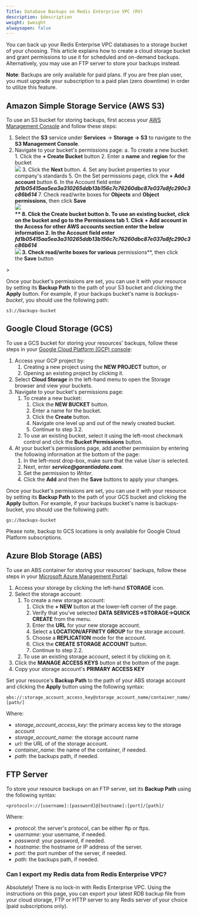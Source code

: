 ```yaml
---
Title: Database Backups on Redis Enterprise VPC (RV)
description: $description
weight: $weight
alwaysopen: false
---
```

You can back up your Redis Enterprise VPC databases to a storage bucket
of your choosing. This article explains how to create a cloud storage
bucket and grant permissions to use it for scheduled and on-demand
backups. Alternatively, you may use an FTP server to store your backups
instead.

**Note**: Backups are only available for paid plans. If you are free
plan user, you must upgrade your subscription to a paid plan (zero
downtime) in order to utilize this feature.

Amazon Simple Storage Service (AWS S3)
--------------------------------------

To use an S3 bucket for storing backups, first access your [AWS
Management Console](https://console.aws.amazon.com/) and follow these
steps:

1.  Select the **S3** service under **Services** -\> **Storage -\>
    S3** to navigate to the **S3 Management Console**.
2.  Navigate to your bucket's permissions page:
    a.  To create a new bucket:
        1.  Click the **+ Create Bucket** button
        2.  Enter a **name** and **region** for the bucket\
            ![](/images/rv/new-bucket.png?width=600&height=678)
        3.  Click the **Next** button.
        4.  Set any bucket properties to your company's standards
        5.  On the Set permissions page, click the **+ Add account**
            button
        6.  In the Account field enter
            ***fd1b05415aa5ea3a310265ddb13b156c7c76260dbc87e037a8fc290c3c86b614***
        7.  Check read/write boxes for **Objects** and **Object
            permissions**, then click **Save\
            ![](/images/rv/add_s3_user.png?width=600&height=698)\
            **
        8.  Click the **Create bucket** button
    b.  To use an existing bucket, click on the bucket and go to the
        **Permissions** tab
        1.  Click **+ Add account** in the **Access for other AWS
            accounts** section enter the below information
        2.  In the Account field enter
            ***fd1b05415aa5ea3a310265ddb13b156c7c76260dbc87e037a8fc290c3c86b614\
            ![](/images/rv/add_user_existing.png?width=700&height=175)***
        3.  Check read/write boxes for various** permissions**, then
            click the **Save** button

\>

Once your bucket's permissions are set, you can use it with your
resource by setting its **Backup Path** to the path of your S3 bucket
and clicking the **Apply** button. For example, if your backups bucket's
name is *backups-bucket*, you should use the following path:

`s3://backups-bucket`

Google Cloud Storage (GCS)
--------------------------

To use a GCS bucket for storing your resources' backups, follow these
steps in your [Google Cloud Platform (GCP)
console](https://developers.google.com/console/):

1.  Access your GCP project by:
    1.  Creating a new project using the **NEW PROJECT** button, or
    2.  Opening an existing project by clicking it.
2.  Select **Cloud Storage** in the left-hand menu to open the Storage
    browser and view your buckets.
3.  Navigate to your bucket's permissions page:
    1.  To create a new bucket:
        1.  Click the **NEW BUCKET** button.
        2.  Enter a name for the bucket.
        3.  Click the **Create** button.
        4.  Navigate one level up and out of the newly created bucket.
        5.  Continue to step 3.2.
    2.  To use an existing bucket, select it using the left-most
        checkmark control and click the **Bucket Permissions** button.
4.  At your bucket's permissions page, add another permission by
    entering the following information at the bottom of the page:
    1.  In the left-most drop-box, make sure that the value *User* is
        selected.
    2.  Next, enter ***service\@garantiadata.com***.
    3.  Set the permission to *Writer*.
    4.  Click the **Add** and then the **Save** buttons to apply your
        changes.

Once your bucket's permissions are set, you can use it with your
resource by setting its **Backup Path** to the path of your GCS bucket
and clicking the **Apply** button. For example, if your backups bucket's
name is backups-bucket, you should use the following path:

`gs://backups-bucket`

Please note, backup to GCS locations is only available for Google Cloud
Platform subscriptions.

Azure Blob Storage (ABS)
------------------------

To use an ABS container for storing your resources' backups, follow
these steps in your [Microsoft Azure Management
Portal](https://manage.windowsazure.com/):

1.  Access your storage by clicking the left-hand **STORAGE** icon.
2.  Select the storage account:
    1.  To create a new storage account:
        1.  Click the **+ NEW** button at the lower-left corner of the
            page.
        2.  Verify that you've selected **DATA
            SERVICES-\>STORAGE-\>QUICK CREATE** from the menu.
        3.  Enter the **URL** for your new storage account.
        4.  Select a **LOCATION/AFFINITY GROUP** for the storage
            account.
        5.  Choose a **REPLICATION** mode for the account.
        6.  Click the **CREATE STORAGE ACCOUNT** button.
        7.  Continue to step 2.2.
    2.  To use an existing storage account, select it by clicking on it.
3.  Click the **MANAGE ACCESS KEYS** button at the bottom of the page.
4.  Copy your storage account's **PRIMARY ACCESS KEY**

Set your resource's **Backup Path** to the path of your ABS storage
account and clicking the **Apply** button using the following syntax:

`abs://:storage_account_access_key@storage_account_name/container_name/[path/]`

Where:

-   *storage\_account\_access\_key:* the primary access key to the
    storage account
-   *storage\_account\_name:* the storage account name
-   *url:* the URL of of the storage account.
-   *container\_name:* the name of the container, if needed.
-   *path*: the backups path, if needed.

FTP Server
----------

To store your resource backups on an FTP server, set its **Backup Path**
using the following syntax:

`<protocol>://[username]:[password]@[hostname]:[port]/[path]/`

Where:

-   *protocol*: the server's protocol, can be either ftp or ftps.
-   *username*: your username, if needed.
-   *password*: your password, if needed.
-   *hostname*: the hostname or IP address of the server.
-   *port*: the port number of the server, if needed.
-   *path*: the backups path, if needed.

### Can I export my Redis data from Redis Enterprise VPC?

Absolutely! There is no lock-in with Redis Enterprise VPC. Using the
instructions on this page, you can export your latest RDB backup file
from your cloud storage, FTP or HTTP server to any Redis server of your
choice (paid subscriptions only).

